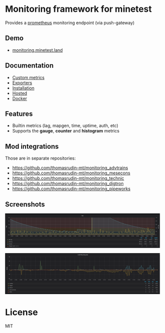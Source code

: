 
# Monitoring framework for minetest
Provides a [prometheus](https://prometheus.io) monitoring endpoint (via push-gateway)

## Demo

* [monitoring.minetest.land](https://monitoring.minetest.land/d/YUpouLmWk/overview?tab=visualization&orgId=1&refresh=5s&var-instance=creative1)

## Documentation

* [Custom metrics](doc/custom.md)
* [Exporters](doc/exporters.md)
* [Installation](doc/install.md)
* [Hosted](doc/hosted.md)
* [Docker](doc/docker.md)

## Features

* Builtin metrics (lag, mapgen, time, uptime, auth, etc)
* Supports the **gauge**, **counter** and **histogram** metrics

## Mod integrations
Those are in separate repositories:

* https://github.com/thomasrudin-mt/monitoring_advtrains
* https://github.com/thomasrudin-mt/monitoring_mesecons
* https://github.com/thomasrudin-mt/monitoring_technic
* https://github.com/thomasrudin-mt/monitoring_digtron
* https://github.com/thomasrudin-mt/monitoring_pipeworks

## Screenshots

![](pics/lag.png?raw=true)

![](pics/craft.png?raw=true)

# License

MIT
